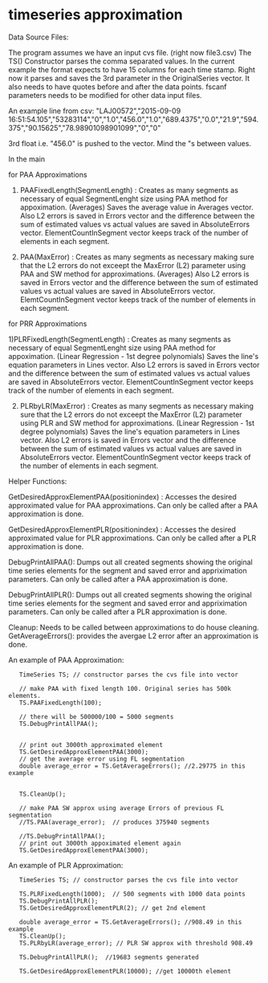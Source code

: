 # timeseries approximation



Data Source Files:

The program assumes we have an input cvs file. (right now file3.csv)
The TS() Constructor parses the comma separated values. In the current example the format expects to have 15 columns for each 
time stamp. Right now it parses and saves the 3rd parameter in the OriginalSeries vector. It also needs to have quotes before and after the data points. fscanf parameters needs to be modified for other data input files.

An example line from csv: 
"LAJ00572","2015-09-09 16:51:54.105","53283114","0","1.0","456.0","1.0","689.4375","0.0","21.9","594.375","90.15625","78.98901098901099","0","0"

3rd float i.e. "456.0" is pushed to the vector. Mind the "s between values.



In the main 

for PAA Approximations 

1) PAAFixedLength(SegmentLength) : Creates as many segments as necessary of equal SegmentLenght size using PAA method for appoximation. (Averages)  Saves the average value in Averages vector. Also L2 errors is saved in Errors vector and the difference between the sum of estimated values vs actual values are saved in  AbsoluteErrors vector. ElementCountInSegment vector keeps track of the number of elements in each segment. 

2) PAA(MaxError) : Creates as many segments as necessary making sure that the L2 errors do not exceept the MaxError (L2) parameter using PAA and SW method for approximations. (Averages) Also L2 errors is saved in Errors vector and the difference between the sum of estimated values vs actual values are saved in  AbsoluteErrors vector. ElemtCountInSegment vector keeps track of the number of elements in each segment. 


for PRR Approximations 

1)PLRFixedLength(SegmentLength) : Creates as many segments as necessary of equal SegmentLenght size using PAA method for appoximation. (Linear Regression - 1st degree polynomials)  Saves the line's equation parameters in Lines vector. Also L2 errors is saved in Errors vector and the difference between the sum of estimated values vs actual values are saved in  AbsoluteErrors vector. ElementCountInSegment vector keeps track of the number of elements in each segment. 

2) PLRbyLR(MaxError) : Creates as many segments as necessary making sure that the L2 errors do not exceept the MaxError (L2) parameter using PLR and SW method for approximations. (Linear Regression - 1st degree polynomials) Saves the line's equation parameters in Lines vector. Also L2 errors is saved in Errors vector and the difference between the sum of estimated values vs actual values are saved in  AbsoluteErrors vector. ElementCountInSegment vector keeps track of the number of elements in each segment. 

Helper Functions:

GetDesiredApproxElementPAA(positionindex) : Accesses the desired approximated value  for PAA approximations. Can only be called after a PAA approximation is done. 

GetDesiredApproxElementPLR(positionindex) :  Accesses the desired approximated value  for PLR approximations. Can only be called after a PLR approximation is done. 

DebugPrintAllPAA(): Dumps out all created segments showing the original time series elements for the segment and saved error and appriximation parameters. Can only be called after a PAA approximation is done. 

DebugPrintAllPLR(): Dumps out all created segments showing the original time series elements for the segment and saved error and appriximation parameters. Can only be called after a PLR approximation is done. 


Cleanup: Needs to be called between approximations to do house cleaning.
GetAverageErrors(): provides the avergae L2 error after an approximation is done. 

An example of PAA Approximation:

       TimeSeries TS; // constructor parses the cvs file into vector
       
       // make PAA with fixed length 100. Original series has 500k elements.
       TS.PAAFixedLength(100);

       // there will be 500000/100 = 5000 segments
       TS.DebugPrintAllPAA();


       // print out 3000th approximated element
       TS.GetDesiredApproxElementPAA(3000);
       // get the average error using FL segmentation
       double average_error = TS.GetAverageErrors(); //2.29775 in this example

   
       TS.CleanUp();

       // make PAA SW approx using average Errors of previous FL segmentation
       //TS.PAA(average_error);  // produces 375940 segments

       //TS.DebugPrintAllPAA();
       // print out 3000th appoximated element again
       TS.GetDesiredApproxElementPAA(3000);


An example of PLR Approximation:
       
       
       TimeSeries TS; // constructor parses the cvs file into vector
       
       TS.PLRFixedLength(1000);  // 500 segments with 1000 data points
       TS.DebugPrintAllPLR();
       TS.GetDesiredApproxElementPLR(2); // get 2nd element

       double average_error = TS.GetAverageErrors(); //908.49 in this example
       TS.CleanUp();
       TS.PLRbyLR(average_error); // PLR SW approx with threshold 908.49

       TS.DebugPrintAllPLR();  //19683 segments generated

       TS.GetDesiredApproxElementPLR(10000); //get 10000th element
       
       
